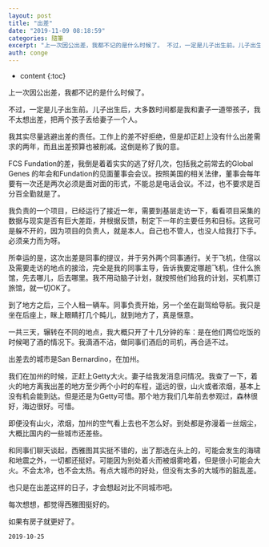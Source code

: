 ```yaml
---
layout: post
title: "出差"
date: "2019-11-09 08:18:59"
categories: 隨筆
excerpt: "上一次因公出差，我都不记的是什么时候了。 不过，一定是儿子出生前。儿子出生后，大多数时间都是我和妻子一道带孩子，我不太想出差，把两个孩子丢给妻子..."
auth: conge
---
```

* content
{:toc}

上一次因公出差，我都不记的是什么时候了。

不过，一定是儿子出生前。儿子出生后，大多数时间都是我和妻子一道带孩子，我不太想出差，把两个孩子丢给妻子一个人。

我其实尽量逃避出差的责任。工作上的差不好拒绝，但是却正赶上没有什么出差需求的两年，而且出差预算也被削减。这倒是称了我的意。

FCS Fundation的差，我倒是着着实实的逃了好几次，包括我之前常去的Global Genes 的年会和Fundation的见面董事会会议。按照美国的相关法律，董事会每年要有一次还是两次必须是面对面的形式，不能总是电话会议。不过，也不要求是百分百全勤就是了。

我负责的一个项目，已经运行了接近一年，需要到基层走访一下，看看项目采集的数据与现实是否有巨大差距，并根据反馈，制定下一年的主要任务和目标。这我可是躲不开的，因为项目的负责人，就是本人。自己也不管人，也没人给我打下手。必须亲力而为呀。

所幸运的是，这次出差是同事的提议，并于另外两个同事通行。关于飞机，住宿以及需要走访的地点的接洽，完全是我的同事主导，告诉我要定哪趟飞机，住什么旅馆，先去哪儿，后去哪里。我不用动脑子计划，就按照他们给我的计划，买机票订旅馆，就一切OK了。

到了地方之后，三个人租一辆车。同事负责开始，另一个坐在副驾给导航。我只是坐在后座上，眯上眼睛打几个盹儿，就到地方了，真是惬意。

一共三天，辗转在不同的地点，我大概只开了十几分钟的车：是在他们两位吃饭的时候喝了酒的情况下。我滴酒不沾，做同事们酒后的司机，再合适不过。

出差去的城市是San Bernardino，在加州。

我们在加州的时候，正赶上Getty大火。妻子给我发消息问情况。我查了一下，着火的地方离我出差的地方至少两个小时的车程，遥远的很，山火或者浓烟，基本上没有机会能到达。但是还是为Getty可惜。那个地方我们几年前去参观过，森林很好，海边很好。可惜。

即便没有山火，浓烟，加州的空气看上去也不怎么好。到处都是弥漫着一丝烟尘，大概比国内的一些城市还差些。

和同事们聊天谈起，西雅图其实挺不错的，出了那选在头上的，可能会发生的海啸和地震之外，一切都还挺好。可能因为别处着火而被烟雾呛着，但是很小可能会大火。不会太冷，也不会太热。有点大城市的好处，但没有太多的大城市的脏乱差。

也只是在出差这样的日子，才会想起对比不同城市吧。

每次想想，都觉得西雅图挺好的。

如果有房子就更好了。


```
2019-10-25
```
